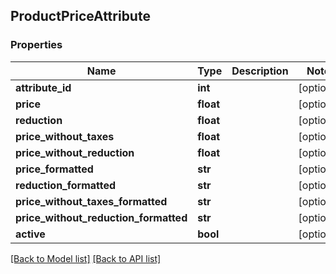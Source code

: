 ## ProductPriceAttribute

### Properties
Name | Type | Description | Notes
------------ | ------------- | ------------- | -------------
**attribute_id** | **int** |  | [optional] 
**price** | **float** |  | [optional] 
**reduction** | **float** |  | [optional] 
**price_without_taxes** | **float** |  | [optional] 
**price_without_reduction** | **float** |  | [optional] 
**price_formatted** | **str** |  | [optional] 
**reduction_formatted** | **str** |  | [optional] 
**price_without_taxes_formatted** | **str** |  | [optional] 
**price_without_reduction_formatted** | **str** |  | [optional] 
**active** | **bool** |  | [optional] 

[[Back to Model list]](#documentation-for-models) [[Back to API list]](#documentation-for-api-endpoints)


